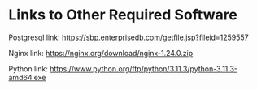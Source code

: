 # Links to Other Required Software
Postgresql link: https://sbp.enterprisedb.com/getfile.jsp?fileid=1259557

Nginx link: https://nginx.org/download/nginx-1.24.0.zip

Python link: https://www.python.org/ftp/python/3.11.3/python-3.11.3-amd64.exe
